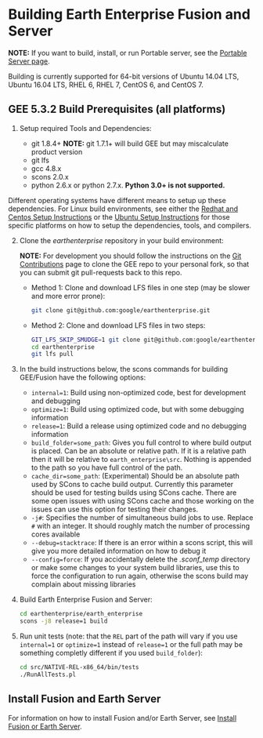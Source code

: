 # Building Earth Enterprise Fusion and Server

__NOTE:__ If you want to build, install, or run Portable server, see the
[Portable Server page](https://github.com/google/earthenterprise/wiki/Portable-Server).

Building is currently supported for 64-bit versions of Ubuntu 14.04 LTS,
Ubuntu 16.04 LTS, RHEL 6, RHEL 7, CentOS 6, and CentOS 7.

## GEE 5.3.2 Build Prerequisites (all platforms)

1. Setup required Tools and Dependencies:

    * git 1.8.4+  __NOTE:__ git 1.7.1+ will build GEE but may miscalculate product version
    * git lfs
    * gcc 4.8.x
    * scons 2.0.x
    * python 2.6.x or python 2.7.x. __Python 3.0+ is not supported.__

Different operating systems have different means to setup up these dependencies.
For Linux build environments, see either the [Redhat and Centos Setup Instructions](./BUILD_RHEL_CentOS.md)
or the [Ubuntu Setup Instructions](./BUILD_Ubuntu.md) for those specific
platforms on how to setup the dependencies, tools, and compilers.

2. Clone the _earthenterprise_ repository in your build environment:

    __NOTE:__ For development you should follow the instructions on the [Git Contributions](https://github.com/google/earthenterprise/wiki/Development:-Git-Contributions)
    page to clone the GEE repo to your personal fork, so that you can submit
    git pull-requests back to this repo.

    * Method 1: Clone and download LFS files in one step (may be slower and
        more error prone):

        ```bash
        git clone git@github.com:google/earthenterprise.git
        ```

    * Method 2: Clone and download LFS files in two steps:

        ```bash
        GIT_LFS_SKIP_SMUDGE=1 git clone git@github.com:google/earthenterprise.git
        cd earthenterprise
        git lfs pull
        ```

3. In the build instructions below, the scons commands for building GEE/Fusion
    have the following options:

    * `internal=1`: Build using non-optimized code, best for development and
        debugging
    * `optimize=1`: Build using optimized code, but with some debugging
        information
    * `release=1`: Build a release using optimized code and no debugging
        information
    *  `build_folder=some_path`: Gives you full control to where build output is
        placed. Can be an absolute or relative path.  If it is a relative path then
        it will be relative to `earth_enterprise\src`.  Nothing is appended to the
        path so you have full control of the path.
    * `cache_dir=some_path`: (Experimental) Should be an absolute path used by SCons
        to cache build output.  Currently this parameter should be used for testing
        builds using SCons cache.  There are some open issues with using SCons cache
        and those working on the issues can use this option for testing their changes.
    * `-j#`: Specifies the number of simultaneous build jobs to use. Replace
        `#` with an integer. It should roughly match the number of processing
        cores available
    * `--debug=stacktrace`: If there is an error within a scons script, this
        will give you more detailed information on how to debug it
    * `--config=force`: If you accidentally delete the _.sconf_temp_ directory
        or make some changes to your system build libraries, use this to force
        the configuration to run again, otherwise the scons build may complain
        about missing libraries

4. Build Earth Enterprise Fusion and Server:

    ```bash
    cd earthenterprise/earth_enterprise
    scons -j8 release=1 build
    ```

5. Run unit tests (note: that the `REL` part of the path will vary if you use
    `internal=1` or `optimize=1` instead of `release=1` or the full path may be
    something completly different if you used `build_folder`):

    ```bash
    cd src/NATIVE-REL-x86_64/bin/tests
    ./RunAllTests.pl
    ```

## Install Fusion and Earth Server

For information on how to install Fusion and/or Earth Server, see
[Install Fusion or Earth Server](https://github.com/google/earthenterprise/wiki/Install-Fusion-or-Earth-Server).
